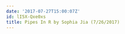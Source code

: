 ```yaml
---
date: '2017-07-27T15:00:07Z'
id: lI5X-Qxe0xs
title: Pipes In R by Sophia Jia (7/26/2017)
---
```

